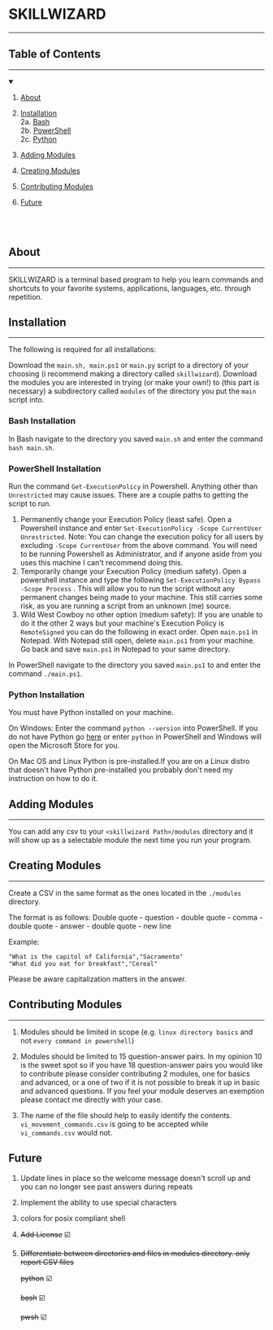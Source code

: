 # **SKILLWIZARD**
---




## **Table of Contents**
---
<details open>

<summary></summary>

1. [About](#about)

2. [Installation](#installation) <br>
2a. [Bash](#bash-installation) <br>
2b. [PowerShell](#powershell-installation) <br>
2c. [Python](#python-installation)

3. [Adding Modules](#adding-modules)

4. [Creating Modules](#creating-modules)

5. [Contributing Modules](#contributing-modules)

6. [Future](#future)


</details>

<br><br>


## **About**
---
SKILLWIZARD is a terminal based program to help you learn commands and shortcuts 
to your favorite systems, applications, languages, etc. through repetition.


## **Installation**
---
The following is required for all installations:

Download the `main.sh, main.ps1` or `main.py` script to a directory of your choosing (i recommend making a directory called `skillwizard`). Download the modules you are interested in trying (or make your own!) to (this part is necessary) a subdirectory called `modules` of the directory you put the `main` script into. 

### **Bash Installation**

In Bash navigate to the directory you saved `main.sh` and enter the command `bash main.sh`.

### **PowerShell Installation**

Run the command `Get-ExecutionPolicy` in Powershell. Anything other than `Unrestricted` may cause issues. There are a couple paths to getting the script to run. 
1. Permanently change your Execution Policy (least safe). Open a Powershell instance and enter `Set-ExecutionPolicy -Scope CurrentUser Unrestricted`. Note: You can change the execution policy for all users by excluding `-Scope CurrentUser` from the above command. You will need to be running Powershell as Administrator, and if anyone aside from you uses this machine I can't recommend doing this. 
2. Temporarily change your Execution Policy (medium safety). Open a powershell instance and type the following  `Set-ExecutionPolicy Bypass -Scope Process` . This will allow you to run the script without any permanent changes being made to your machine. This still carries some risk, as you are running a script from an unknown (me) source. 
3. Wild West Cowboy no other option (medium safety): If you are unable to do it the other 2 ways but your machine's Execution Policy is `RemoteSigned` you can do the following in exact order. Open `main.ps1` in Notepad. With Notepad still open, delete `main.ps1` from your machine. Go back and save `main.ps1` in Notepad to your same directory. 

In PowerShell navigate to the directory you saved `main.ps1` to and enter the command `./main.ps1`.


### **Python Installation**

You must have Python installed on your machine. 

On Windows:
Enter the command `python --version` into PowerShell. 
If you do not have Python go [here](https://learn.microsoft.com/en-us/windows/python/beginners#install-python) or enter `python` in PowerShell and Windows will open the Microsoft Store for you. 

On Mac OS and Linux Python is pre-installed.If you are on a Linux distro that doesn't have Python pre-installed you probably don't need my instruction on how to do it.


## **Adding Modules**
---
You can add any csv to your `<skillwizard Path>/modules` directory and it will 
show up as a selectable module the next time you run your program. 

## **Creating Modules**
---
Create a CSV in the same format as the ones located in the `./modules` 
directory. 

The format is as follows:
Double quote - question - double quote - comma - double quote - answer - double 
quote - new line

Example: 

`"What is the capitol of California","Sacramento"`<br>
`"What did you eat for breakfast","Cereal"`

Please be aware capitalization matters in the answer.


## **Contributing Modules**
---
1. Modules should be limited in scope (e.g. `linux directory basics` and not 
`every command in powershell`)

2. Modules should be limited to 15 question-answer pairs. In my opinion 10 is the 
sweet spot so if you have 18 question-answer pairs you would like to contribute 
please consider contributing 2 modules, one for basics and advanced, or a one of
two if it is not possible to break it up in basic and advanced questions. If you feel your module deserves an exemption please contact me directly with your case.

3. The name of the file should help to easily identify the contents. 
`vi_movement_commands.csv` is going to be accepted while `vi_commands.csv` would
 not.

 ## **Future** 

 1. Update lines in place so the welcome message doesn't scroll up and you can no longer see past answers during repeats
 2. Implement the ability to use special characters
 3. colors for posix compliant shell
 4. ~~Add License~~ ☑️
 5. ~~Differentiate between directories and files in modules directory. only report CSV files~~

    ~~python~~ ☑️

    ~~bash~~ ☑️

    ~~pwsh~~ ☑️
